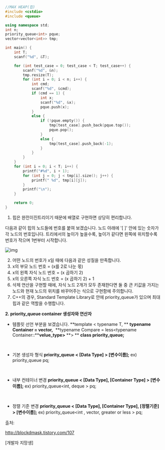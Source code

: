 ```c++
//MAX HEAP(힙)
#include <cstdio>
#include <queue>

using namespace std;
int n;
priority_queue<int> pque;
vector<vector<int>> tmp;

int main() {
	int T;
	scanf("%d", &T);

	for (int test_case = 0; test_case < T; test_case++) {
		scanf("%d", &n);
		tmp.resize(T);
		for (int i = 0; i < n; i++) {
			int cmd;
			scanf("%d", &cmd);
			if (cmd == 1) {
				int x;
				scanf("%d", &x);
				pque.push(x);
			}
			else {
				if (!pque.empty()) {
					tmp[test_case].push_back(pque.top());
					pque.pop();
				}
				else {
					tmp[test_case].push_back(-1);
				}
			}
		}
	}
	for (int i = 0; i < T; i++) {
		printf("#%d", i + 1);
		for (int j = 0; j < tmp[i].size(); j++) {
			printf(" %d", tmp[i][j]);
		}
		printf("\n");
	}

	return 0;
}
```

1. 힙은 완전이진트리이기 때문에 배열로 구현하면 상당히 편리합니다.

다음과 같이 힙의 노드들에 번호를 붙여 보겠습니다. 노드 아래에 '[ ]' 안에 있는 숫자가 각 노드의 번호입니다.
트리에서의 높이가 높을수록, 높이가 같다면 왼쪽에 위치할수록 번호가 작으며 1번부터 시작합니다.

![img](https://www.swexpertacademy.com/main/common/fileDownload.do?downloadType=CKEditorImages&fileId=AV-UIY263zUDFAXr)

2. 어떤 노드의 번호가 x일 때에 다음과 같은 성질을 만족합니다.
3. x의 부모 노드 번호 = (x를 2로 나눈 몫)
4. x의 왼쪽 자식 노드 번호 = (x 곱하기 2)
5. x의 오른쪽 자식 노드 번호 = (x 곱하기 2) + 1
6. 삭제 연산을 구현할 때에, 자식 노드 2개가 모두 존재한다면 둘 중 큰 키값을 가지는 노드와 현재 노드의 위치를 바꾸어주는 식으로 구현함에 주의합니다.
7. C++의 경우, Standard Template Library로 안에 priority_queue가 있으며 최대 힙과 같은 역할을 수행합니다.



**2. priority_queue container 생성자와 연산자**

- 템플릿 선언 부분을 보겠습니다.
  **template < typename T, **
  ​                **typename Container = vector<T>,**
  ​                **typename Compare = less<typename Container::****velue_type>** **> **
  **class priority_queue;**

  ​

- 기본 생성자 형식 **priority_queue < [Data Type] > [변수이름];**
  ex) priority_queue<int> pq;

  ​

- 내부 컨테이너 변경 **priority_queue < [Data Type], [Container Type] > [변수이름];**
  ex) priority_queue<int, deque<int> > pq;

  ​

- 정렬 기준 변경 **priority_queue < [Data Type], [Container Type], [정렬기준] > [변수이름];**
  ex) priority_queue<int , vector<int>, greater<int> or less<int> > pq;

출처: 

http://blockdmask.tistory.com/107

 [개발자 지망생]